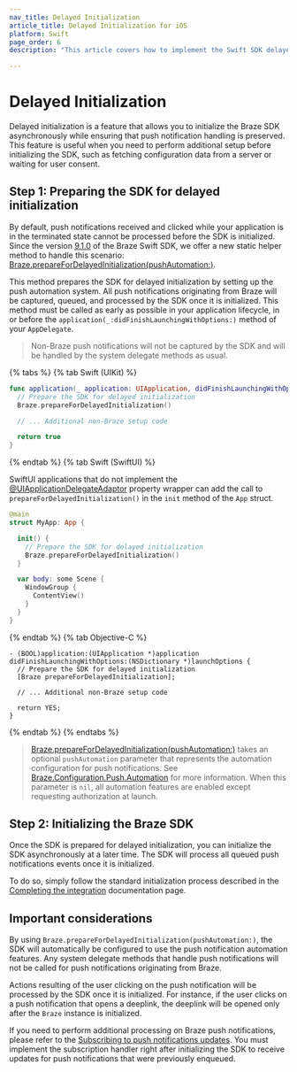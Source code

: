 ```yaml
---
nav_title: Delayed Initialization
article_title: Delayed Initialization for iOS
platform: Swift
page_order: 6
description: "This article covers how to implement the Swift SDK delayed initialization to preserve push notification handling when the SDK is initialized asynchronously."

---
```


# Delayed Initialization

Delayed initialization is a feature that allows you to initialize the Braze SDK asynchronously while ensuring that push notification handling is preserved. This feature is useful when you need to perform additional setup before initializing the SDK, such as fetching configuration data from a server or waiting for user consent.

## Step 1: Preparing the SDK for delayed initialization

By default, push notifications received and clicked while your application is in the terminated state cannot be processed before the SDK is initialized. Since the version [9.1.0][1] of the Braze Swift SDK, we offer a new static helper method to handle this scenario: [Braze.prepareForDelayedInitialization(pushAutomation:)][2].

This method prepares the SDK for delayed initialization by setting up the push automation system. All push notifications originating from Braze will be captured, queued, and processed by the SDK once it is initialized. This method must be called as early as possible in your application lifecycle, in or before the `application(_:didFinishLaunchingWithOptions:)` method of your `AppDelegate`.

> Non-Braze push notifications will not be captured by the SDK and will be handled by the system delegate methods as usual.

{% tabs %}
{% tab Swift (UIKit) %}

```swift
func application(_ application: UIApplication, didFinishLaunchingWithOptions launchOptions: [UIApplication.LaunchOptionsKey: Any]?) -> Bool {
  // Prepare the SDK for delayed initialization
  Braze.prepareForDelayedInitialization()

  // ... Additional non-Braze setup code

  return true
}
```

{% endtab %}
{% tab Swift (SwiftUI) %}

SwiftUI applications that do not implement the [@UIApplicationDelegateAdaptor][3] property wrapper can add the call to `prepareForDelayedInitialization()` in the `init` method of the `App` struct.

```swift
@main
struct MyApp: App {

  init() {
    // Prepare the SDK for delayed initialization
    Braze.prepareForDelayedInitialization()
  }

  var body: some Scene {
    WindowGroup {
      ContentView()
    }
  }
}
```

{% endtab %}
{% tab Objective-C %}

```objc
- (BOOL)application:(UIApplication *)application didFinishLaunchingWithOptions:(NSDictionary *)launchOptions {
  // Prepare the SDK for delayed initialization
  [Braze prepareForDelayedInitialization];
  
  // ... Additional non-Braze setup code

  return YES;
}

```

{% endtab %}
{% endtabs %}

> [Braze.prepareForDelayedInitialization(pushAutomation:)][2] takes an optional `pushAutomation` parameter that represents the automation configuration for push notifications. See [Braze.Configuration.Push.Automation][4] for more information. When this parameter is `nil`, all automation features are enabled except requesting authorization at launch.

## Step 2: Initializing the Braze SDK

Once the SDK is prepared for delayed initialization, you can initialize the SDK asynchronously at a later time. The SDK will process all queued push notifications events once it is initialized.

To do so, simply follow the standard initialization process described in the [Completing the integration][5] documentation page.

## Important considerations

By using `Braze.prepareForDelayedInitialization(pushAutomation:)`, the SDK will automatically be configured to use the push notification automation features. Any system delegate methods that handle push notifications will not be called for push notifications originating from Braze.

Actions resulting of the user clicking on the push notification will be processed by the SDK once it is initialized. For instance, if the user clicks on a push notification that opens a deeplink, the deeplink will be opened only after the `Braze` instance is initialized.

If you need to perform additional processing on Braze push notifications, please refer to the [Subscribing to push notifications updates][6]. You must implement the subscription handler right after initializing the SDK to receive updates for push notifications that were previously enqueued.

[1]: https://github.com/braze-inc/braze-swift-sdk/releases/tag/9.1.0
[2]: https://braze-inc.github.io/braze-swift-sdk/documentation/brazekit/braze/preparefordelayedinitialization(pushautomation:)
[3]: https://developer.apple.com/documentation/swiftui/uiapplicationdelegateadaptor
[4]: https://braze-inc.github.io/braze-swift-sdk/documentation/brazekit/braze/configuration-swift.class/push-swift.class/automation-swift.class
[5]: {{site.baseurl}}/developer_guide/platform_integration_guides/swift/initial_sdk_setup/completing_integration/
[6]: {{site.baseurl}}/developer_guide/platform_integration_guides/swift/push_notifications/integration/#subscribing-to-push-notifications-updates
